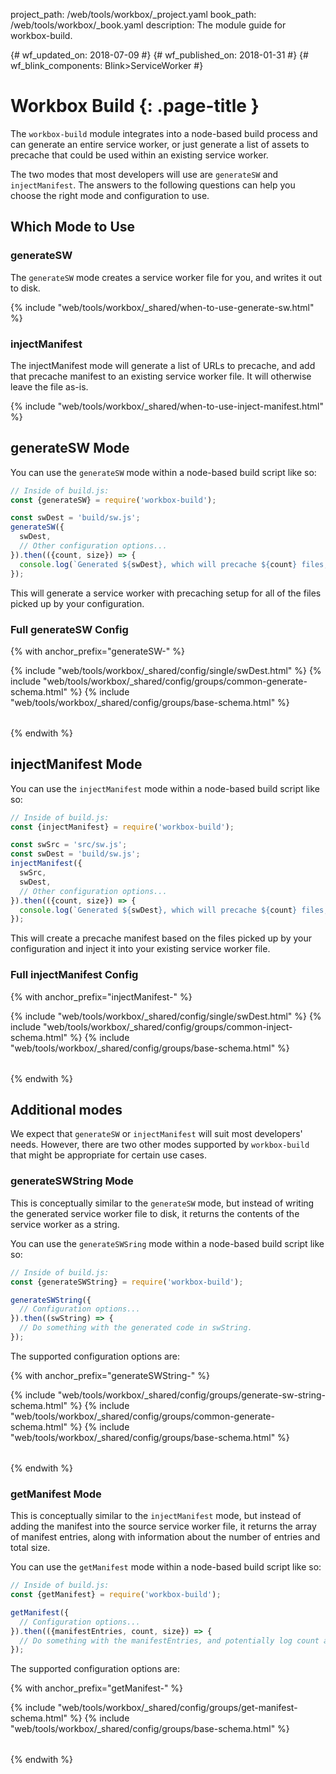 project_path: /web/tools/workbox/_project.yaml
book_path: /web/tools/workbox/_book.yaml
description: The module guide for workbox-build.

{# wf_updated_on: 2018-07-09 #}
{# wf_published_on: 2018-01-31 #}
{# wf_blink_components: Blink>ServiceWorker #}

# Workbox Build {: .page-title }

The `workbox-build` module integrates into a node-based build process and can generate an entire
service worker, or just generate a list of assets to precache that could be used within an existing
service worker.

The two modes that most developers will use are `generateSW` and `injectManifest`. The answers to
the following questions can help you choose the right mode and configuration to use.

## Which Mode to Use

### generateSW

The `generateSW` mode creates a service worker file for you, and writes it out to disk.

{% include "web/tools/workbox/_shared/when-to-use-generate-sw.html" %}

### injectManifest

The injectManifest mode will generate a list of URLs to precache, and add that precache manifest to
an existing service worker file. It will otherwise leave the file as-is.

{% include "web/tools/workbox/_shared/when-to-use-inject-manifest.html" %}

## generateSW Mode

You can use the `generateSW` mode within a node-based build script like so:

```javascript
// Inside of build.js:
const {generateSW} = require('workbox-build');

const swDest = 'build/sw.js';
generateSW({
  swDest,
  // Other configuration options...
}).then(({count, size}) => {
  console.log(`Generated ${swDest}, which will precache ${count} files, totaling ${size} bytes.`);
});
```

This will generate a service worker with precaching setup for all of the files picked up by your
configuration.

### Full generateSW Config

{% with anchor_prefix="generateSW-" %}
<table class="responsive">
  <tbody>
{% include "web/tools/workbox/_shared/config/single/swDest.html" %}
{% include "web/tools/workbox/_shared/config/groups/common-generate-schema.html" %}
{% include "web/tools/workbox/_shared/config/groups/base-schema.html" %}
  </tbody>
</table>
{% endwith %}

## injectManifest Mode

You can use the `injectManifest` mode within a node-based build script like so:

```javascript
// Inside of build.js:
const {injectManifest} = require('workbox-build');

const swSrc = 'src/sw.js';
const swDest = 'build/sw.js';
injectManifest({
  swSrc,
  swDest,
  // Other configuration options...
}).then(({count, size}) => {
  console.log(`Generated ${swDest}, which will precache ${count} files, totaling ${size} bytes.`);
});
```

This will create a precache manifest based on the files picked up by your configuration and inject
it into your existing service worker file.

### Full injectManifest Config

{% with anchor_prefix="injectManifest-" %}
<table class="responsive">
  <tbody>
{% include "web/tools/workbox/_shared/config/single/swDest.html" %}
{% include "web/tools/workbox/_shared/config/groups/common-inject-schema.html" %}
{% include "web/tools/workbox/_shared/config/groups/base-schema.html" %}
  </tbody>
</table>
{% endwith %}

## Additional modes

We expect that `generateSW` or `injectManifest` will suit most developers' needs. However, there are
two other modes supported by `workbox-build` that might be appropriate for certain use cases.

### generateSWString Mode

This is conceptually similar to the `generateSW` mode, but instead of writing the generated service
worker file to disk, it returns the contents of the service worker as a string.

You can use the `generateSWSring` mode within a node-based build script like so:

```javascript
// Inside of build.js:
const {generateSWString} = require('workbox-build');

generateSWString({
  // Configuration options...
}).then((swString) => {
  // Do something with the generated code in swString.
});
```

The supported configuration options are:

{% with anchor_prefix="generateSWString-" %}
<table class="responsive">
  <tbody>
{% include "web/tools/workbox/_shared/config/groups/generate-sw-string-schema.html" %}
{% include "web/tools/workbox/_shared/config/groups/common-generate-schema.html" %}
{% include "web/tools/workbox/_shared/config/groups/base-schema.html" %}
  </tbody>
</table>
{% endwith %}

### getManifest Mode

This is conceptually similar to the `injectManifest` mode, but instead of adding the manifest into
the source service worker file, it returns the array of manifest entries, along with information
about the number of entries and total size.

You can use the `getManifest` mode within a node-based build script like so:

```javascript
// Inside of build.js:
const {getManifest} = require('workbox-build');

getManifest({
  // Configuration options...
}).then(({manifestEntries, count, size}) => {
  // Do something with the manifestEntries, and potentially log count and size.
});
```

The supported configuration options are:

{% with anchor_prefix="getManifest-" %}
<table class="responsive">
  <tbody>
{% include "web/tools/workbox/_shared/config/groups/get-manifest-schema.html" %}
{% include "web/tools/workbox/_shared/config/groups/base-schema.html" %}
  </tbody>
</table>
{% endwith %}

